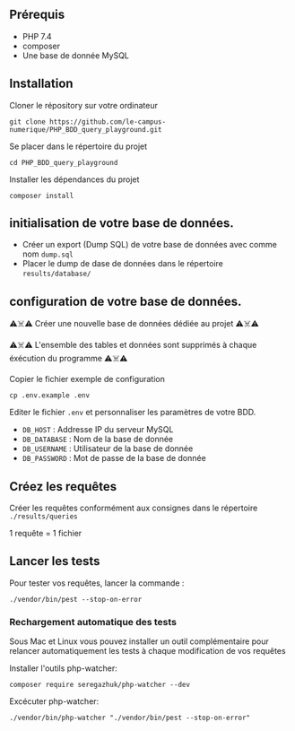 ## Prérequis

* PHP 7.4
* composer
* Une base de donnée MySQL

## Installation

Cloner le répository sur votre ordinateur
```
git clone https://github.com/le-campus-numerique/PHP_BDD_query_playground.git
```

Se placer dans le répertoire du projet
```
cd PHP_BDD_query_playground
```

Installer les dépendances du projet
```
composer install
```
   
## initialisation de votre base de données. 

* Créer un export (Dump SQL) de votre base de données avec comme nom `dump.sql`
* Placer le dump de dase de données dans le répertoire `results/database/`

## configuration de votre base de données. 

⚠️☠️⚠️ Créer une nouvelle base de données dédiée au projet ⚠️☠️⚠️

⚠️☠️⚠️ L'ensemble des tables et données sont supprimés à chaque éxécution du programme ⚠️☠️⚠️   

Copier le fichier exemple de configuration
```
cp .env.example .env
```
Editer le fichier `.env` et personnaliser les paramètres de votre BDD.
* `DB_HOST` : Addresse IP du serveur MySQL 
* `DB_DATABASE` : Nom de la base de donnée 
* `DB_USERNAME` : Utilisateur de la base de donnée 
* `DB_PASSWORD` : Mot de passe de la base de donnée


## Créez les requêtes

Créer les requêtes conformément aux consignes dans le répertoire `./results/queries`

1 requête = 1 fichier


## Lancer les tests

Pour tester vos requêtes, lancer la commande :

```
./vendor/bin/pest --stop-on-error
```

### Rechargement automatique des tests

Sous Mac et Linux vous pouvez installer un outil complémentaire pour 
relancer automatiquement les tests à chaque modification de vos requêtes

Installer l'outils php-watcher:  
```
composer require seregazhuk/php-watcher --dev
```

Excécuter php-watcher: 

```
./vendor/bin/php-watcher "./vendor/bin/pest --stop-on-error"  
```


